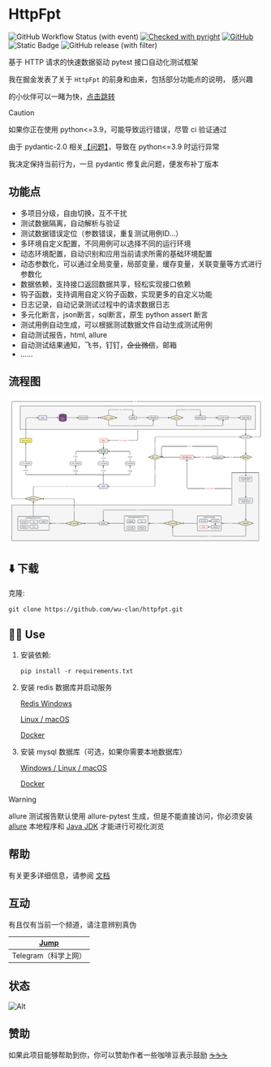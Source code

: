 # HttpFpt

![GitHub Workflow Status (with event)](https://img.shields.io/github/actions/workflow/status/wu-clan/httpfpt/ci.yml?logo=github)
[![Checked with pyright](https://microsoft.github.io/pyright/img/pyright_badge.svg)](https://microsoft.github.io/pyright/)
[![GitHub](https://img.shields.io/github/license/wu-clan/httpfpt)](https://github.com/wu-clan/httpfpt/blob/master/LICENSE)
![Static Badge](https://img.shields.io/badge/python-3.8%20%7C%203.9%20%7C%203.10%20%7C%203.11%20%7C%203.12-blue)
![GitHub release (with filter)](https://img.shields.io/github/v/release/wu-clan/httpfpt)

基于 HTTP 请求的快速数据驱动 pytest 接口自动化测试框架

我在掘金发表了关于 `HttpFpt` 的前身和由来，包括部分功能点的说明， 感兴趣

的小伙伴可以一睹为快，[点击跳转](https://juejin.cn/post/7224314619867136037)

> [!CAUTION]
> 如果你正在使用 python<=3.9，可能导致运行错误，尽管 ci 验证通过
> 
> 由于 pydantic-2.0 相关[【问题】](https://github.com/pydantic/pydantic/pull/8209)，导致在 python<=3.9 时运行异常
> 
> 我决定保持当前行为，一旦 pydantic 修复此问题，便发布补丁版本

## 功能点

- 多项目分级，自由切换，互不干扰
- 测试数据隔离，自动解析与验证
- 测试数据错误定位（参数错误，重复测试用例ID...）
- 多环境自定义配置，不同用例可以选择不同的运行环境
- 动态环境配置，自动识别和应用当前请求所需的基础环境配置
- 动态参数化，可以通过全局变量，局部变量，缓存变量，关联变量等方式进行参数化
- 数据依赖，支持接口返回数据共享，轻松实现接口依赖
- 钩子函数，支持调用自定义钩子函数，实现更多的自定义功能
- 日志记录，自动记录测试过程中的请求数据日志
- 多元化断言，json断言，sql断言，原生 python assert 断言
- 测试用例自动生成，可以根据测试数据文件自动生成测试用例
- 自动测试报告，html, allure
- 自动测试结果通知，飞书，钉钉，~~企业微信~~，邮箱
- ......

## 流程图

![httpfpt_flowchart](https://github.com/wu-clan/image/blob/master/httpfpt_flowchart.png?raw=true)

## ⬇️ 下载

克隆:

```shell
git clone https://github.com/wu-clan/httpfpt.git
```

## 🧑‍💻 Use

1. 安装依赖:

    ```shell
    pip install -r requirements.txt
    ```

2. 安装 redis 数据库并启动服务

   [Redis Windows](https://github.com/redis-windows/redis-windows)

   [Linux / macOS](https://redis.io/download/)

   [Docker](https://hub.docker.com/_/redis)

3. 安装 mysql 数据库（可选，如果你需要本地数据库）

   [Windows / Linux / macOS](https://dev.mysql.com/downloads/installer/)

   [Docker](https://hub.docker.com/_/mysql)

> [!WARNING]
> allure 测试报告默认使用 allure-pytest
> 生成，但是不能直接访问，你必须安装 [allure](https://www.yuque.com/poloyy/python/aiqlmi)
> 本地程序和 [Java JDK](https://adoptopenjdk.net/archive.html?variant=openjdk8&jvmVariant=hotspot) 才能进行可视化浏览

## 帮助

有关更多详细信息，请参阅 [文档](https://wu-clan.github.io/httpfpt_docs)

## 互动

有且仅有当前一个频道，请注意辨别真伪

| [Jump](https://t.me/+ZlPhIFkPp7E4NGI1) |
|----------------------------------------|
| Telegram（科学上网）                         |

## 状态

![Alt](https://repobeats.axiom.co/api/embed/98343c7bb6875c60a529fff021611eceecb296f1.svg "Repo beats analytics image")

## 赞助

如果此项目能够帮助到你，你可以赞助作者一些咖啡豆表示鼓励 [:coffee::coffee::coffee:](https://wu-clan.github.io/sponsor/)
